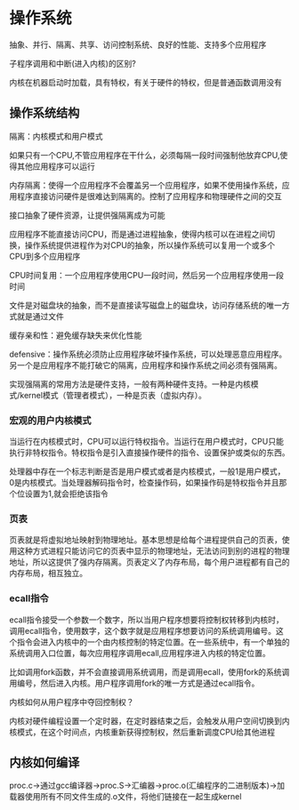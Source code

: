 # 操作系统

抽象、并行、隔离、共享、访问控制系统、良好的性能、支持多个应用程序

子程序调用和中断(进入内核)的区别?

内核在机器启动时加载，具有特权，有关于硬件的特权，但是普通函数调用没有

## 操作系统结构

隔离：内核模式和用户模式

如果只有一个CPU,不管应用程序在干什么，必须每隔一段时间强制他放弃CPU,使得其他应用程序可以运行

内存隔离：使得一个应用程序不会覆盖另一个应用程序，如果不使用操作系统，应用程序直接访问硬件是很难达到隔离的。控制了应用程序和物理硬件之间的交互

接口抽象了硬件资源，让提供强隔离成为可能

应用程序不能直接访问CPU，而是通过进程抽象，使得内核可以在进程之间切换，操作系统提供进程作为对CPU的抽象，所以操作系统可以复用一个或多个CPU到多个应用程序

CPU时间复用：一个应用程序使用CPU一段时间，然后另一个应用程序使用一段时间

文件是对磁盘块的抽象，而不是直接读写磁盘上的磁盘块，访问存储系统的唯一方式就是通过文件

缓存亲和性：避免缓存缺失来优化性能

defensive：操作系统必须防止应用程序破坏操作系统，可以处理恶意应用程序。另一个是应用程序不能打破它的隔离，应用程序和操作系统之间必须有强隔离。

实现强隔离的常用方法是硬件支持，一般有两种硬件支持。一种是内核模式/kernel模式（管理者模式），一种是页表（虚拟内存）。

### 宏观的用户内核模式

当运行在内核模式时，CPU可以运行特权指令。当运行在用户模式时，CPU只能执行非特权指令。特权指令是引入直接操作硬件的指令、设置保护或类似的东西。

处理器中存在一个标志判断是否是用户模式或者是内核模式，一般1是用户模式，0是内核模式。当处理器解码指令时，检查操作码，如果操作码是特权指令并且那个位设置为1,就会拒绝该指令

### 页表

页表就是将虚拟地址映射到物理地址。基本思想是给每个进程提供自己的页表，使用这种方式进程只能访问它的页表中显示的物理地址，无法访问到别的进程的物理地址，所以这提供了强内存隔离。页表定义了内存布局，每个用户进程都有自己的内存布局，相互独立。

### ecall指令

ecall指令接受一个参数一个数字，所以当用户程序想要将控制权转移到内核时，调用ecall指令，使用数字，这个数字就是应用程序想要访问的系统调用编号。这个指令会进入内核中的一个由内核控制的特定位置。在一些系统中，有一个单独的系统调用入口位置，每次应用程序调用ecall,应用程序进入内核的特定位置。

比如调用fork函数，并不会直接调用系统调用，而是调用ecall，使用fork的系统调用编号，然后进入内核。用户程序调用fork的唯一方式是通过ecall指令。

内核如何从用户程序中夺回控制权？

内核对硬件编程设置一个定时器，在定时器结束之后，会触发从用户空间切换到内核模式，在这个时间点，内核重新获得控制权，然后重新调度CPU给其他进程

## 内核如何编译

proc.c->通过gcc编译器->proc.S->汇编器->proc.o(汇编程序的二进制版本)->加载器使用所有不同文件生成的.o文件，将他们链接在一起生成kernel